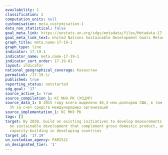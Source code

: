 ```yaml
---
availability: 1
classification: 2
computation_units: null
customisation: meta.customisation-1
data_non_statistical: false
goal_meta_link: https://unstats.un.org/sdgs/metadata/files/Metadata-17-19-01.pdf
goal_meta_link_text: United Nations Sustainable Development Goals Metadata (pdf 468kB)
graph_title: meta.name-17-19-1
graph_type: line
indicator: 17.19.1
indicator_name: meta.name-17-19-1
indicator_sort_order: 17-19-01
layout: indicator
national_geographical_coverage: Казахстан
permalink: /17-19-1/
published: true
reporting_status: notstarted
sdg_goal: '17'
source_active_1: true
source_compilation_1: КС МНЭ РК (УСЦУР)
source_data_1: В 2015 году всего выделено 46,3 млн.долларов США, в том числе менее
  3% за счет средств международных организаций
source_implementation_1: КС МНЭ РК
tags: []
target: By 2030, build on existing initiatives to develop measurements of progress
  on sustainable development that complement gross domestic product, and support statistical
  capacity-building in developing countries
target_id: '17.19'
un_custodian_agency: PARIS21
un_designated_tier: '1'
---
```

